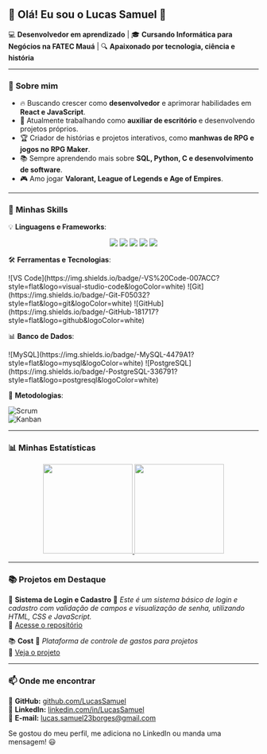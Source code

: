 ## 👋 Olá! Eu sou o Lucas Samuel 🚀

💻 **Desenvolvedor em aprendizado** | 🎓 **Cursando Informática para Negócios na FATEC Mauá** | 🔍 **Apaixonado por tecnologia, ciência e história**

---

### 🚀 **Sobre mim**

- 🔥 Buscando crescer como **desenvolvedor** e aprimorar habilidades em **React e JavaScript**.
- 🎯 Atualmente trabalhando como **auxiliar de escritório** e desenvolvendo projetos próprios.
- 🏆 Criador de histórias e projetos interativos, como **manhwas de RPG e jogos no RPG Maker**.
- 📚 Sempre aprendendo mais sobre **SQL, Python, C e desenvolvimento de software**.
- 🎮 Amo jogar **Valorant, League of Legends e Age of Empires**.

---

### 🚀 **Minhas Skills**

💡 **Linguagens e Frameworks**:
<div align="center">
  <img src="https://img.shields.io/badge/JavaScript-F7DF1E?style=for-the-badge&logo=javascript&logoColor=black"/>
  <img src="https://img.shields.io/badge/React-61DAFB?style=for-the-badge&logo=react&logoColor=black"/>
  <img src="https://img.shields.io/badge/Node.js-339933?style=for-the-badge&logo=node.js&logoColor=white"/>
  <img src="https://img.shields.io/badge/Python-3776AB?style=for-the-badge&logo=python&logoColor=white"/>
  <img src="https://img.shields.io/badge/C-00599C?style=for-the-badge&logo=c&logoColor=white"/>
</div>


🛠️ **Ferramentas e Tecnologias**:
<div style="display inline_block">
![VS Code](https://img.shields.io/badge/-VS%20Code-007ACC?style=flat&logo=visual-studio-code&logoColor=white)  
![Git](https://img.shields.io/badge/-Git-F05032?style=flat&logo=git&logoColor=white)  
![GitHub](https://img.shields.io/badge/-GitHub-181717?style=flat&logo=github&logoColor=white)
</div>

📊 **Banco de Dados**:
<div style="display inline_block">
![MySQL](https://img.shields.io/badge/-MySQL-4479A1?style=flat&logo=mysql&logoColor=white)  
![PostgreSQL](https://img.shields.io/badge/-PostgreSQL-336791?style=flat&logo=postgresql&logoColor=white)
</div>

🔗 **Metodologias**:

![Scrum](https://img.shields.io/badge/-Scrum-6DB33F?style=flat&logo=scrumalliance&logoColor=white)  
![Kanban](https://img.shields.io/badge/-Kanban-0052CC?style=flat&logo=trello&logoColor=white)  

---

### 📊 **Minhas Estatísticas**

<div align="center">
  <a href="https://github.com/Lucassml-boop">
    <img height="180em" src="https://github-readme-stats.vercel.app/api?username=Lucassml-boop&show_icons=true&theme=dracula&include_all_commits=true&count_private=true"/>
    <img height="180em" src="https://github-readme-stats.vercel.app/api/top-langs/?username=Lucassml-boop&layout=compact&langs_count=7&theme=dracula"/>
  </a>
</div>

---

### 📚 **Projetos em Destaque**

🚀 **Sistema de Login e Cadastro** 
📌 *Este é um sistema básico de login e cadastro com validação de campos e visualização de senha, utilizando HTML, CSS e JavaScript.*  
🔗 [Acesse o repositório](https://github.com/Lucassml-boop/Estudos-e-Projetos-com-JavaScript-Manipula-o-de-Classes-CSS-com-Eventos.git)

📚 **Cost** 
📌 *Plataforma de controle de gastos para projetos*  
🔗 [Veja o projeto]([https://github.com/LucasSamuel/RPG-Game](https://github.com/Lucassml-boop/Costs.git))

---

### 📫 **Onde me encontrar**

🔹 **GitHub:** [github.com/LucasSamuel](https://github.com/LucasSamuel)  
🔹 **LinkedIn:** [linkedin.com/in/LucasSamuel](https://www.linkedin.com/in/LucasSamuel)  
🔹 **E-mail:** lucas.samuel23borges@gmail.com  

Se gostou do meu perfil, me adiciona no LinkedIn ou manda uma mensagem! 😃
